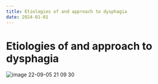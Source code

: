 ```yaml
---
title: Etiologies of and approach to dysphagia
date: 2024-01-01
---
```

# Etiologies of and approach to dysphagia


![image 22-09-05 21 09 30](https://i.imgur.com/H8nnZx8.png)
